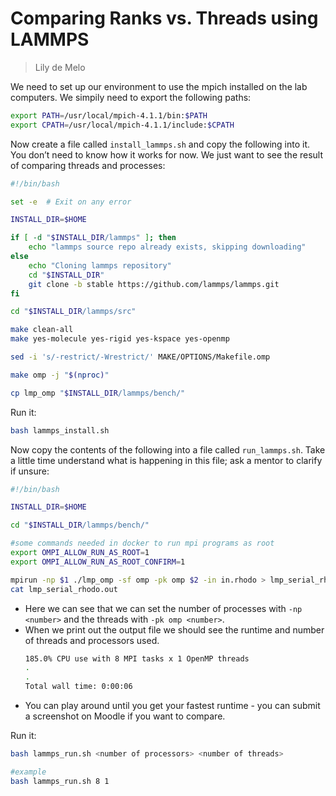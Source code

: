 # Comparing Ranks vs. Threads using LAMMPS

>Lily de Melo

We need to set up our environment to use the mpich installed on the lab computers. We simpily need to export the following paths:
```bash
export PATH=/usr/local/mpich-4.1.1/bin:$PATH
export CPATH=/usr/local/mpich-4.1.1/include:$CPATH
```


Now create a file called `install_lammps.sh` and copy the following into it. You don’t need to know how it works for now. We just want to see the result of comparing threads and processes:

```Bash
#!/bin/bash

set -e  # Exit on any error

INSTALL_DIR=$HOME

if [ -d "$INSTALL_DIR/lammps" ]; then
    echo "lammps source repo already exists, skipping downloading"
else
    echo "Cloning lammps repository"
    cd "$INSTALL_DIR"
    git clone -b stable https://github.com/lammps/lammps.git
fi

cd "$INSTALL_DIR/lammps/src"

make clean-all
make yes-molecule yes-rigid yes-kspace yes-openmp

sed -i 's/-restrict/-Wrestrict/' MAKE/OPTIONS/Makefile.omp

make omp -j "$(nproc)"

cp lmp_omp "$INSTALL_DIR/lammps/bench/"
```

Run it:

```bash
bash lammps_install.sh
```

Now copy the contents of the following into a file called `run_lammps.sh`. Take a little time understand what is happening in this file; ask a mentor to clarify if unsure:

```bash
#!/bin/bash

INSTALL_DIR=$HOME

cd "$INSTALL_DIR/lammps/bench/"

#some commands needed in docker to run mpi programs as root
export OMPI_ALLOW_RUN_AS_ROOT=1
export OMPI_ALLOW_RUN_AS_ROOT_CONFIRM=1

mpirun -np $1 ./lmp_omp -sf omp -pk omp $2 -in in.rhodo > lmp_serial_rhodo.out
cat lmp_serial_rhodo.out
```

- Here we can see that we can set the number of processes with `-np <number>` and the threads with `-pk omp <number>`.
- When we print out the output file we should see the runtime and number of threads and processors used.
  ```bash
  185.0% CPU use with 8 MPI tasks x 1 OpenMP threads
  .
  .
  Total wall time: 0:00:06
  ```
- You can play around until you get your fastest runtime - you can submit a screenshot on Moodle if you want to compare.

Run it:

```bash
bash lammps_run.sh <number of processors> <number of threads>

#example
bash lammps_run.sh 8 1
```
